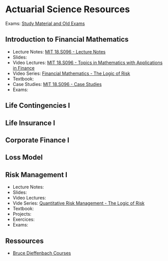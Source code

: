 # Actuarial Science Resources

Exams: [Study Material and Old Exams](https://www.soa.org/education/exam-req/syllabus-study-materials/edu-multiple-choice-exam)


## Introduction to Financial Mathematics

- Lecture Notes: [MIT 18.S096 - Lecture Notes](https://ocw.mit.edu/courses/mathematics/18-s096-topics-in-mathematics-with-applications-in-finance-fall-2013/lecture-notes/)
- Slides:
- Video Lectures: [MIT 18.S096 - Topics in Mathematics with Applications in Finance](https://www.youtube.com/playlist?list=PLUl4u3cNGP63ctJIEC1UnZ0btsphnnoHR)
- Video Series: [Financial Mathematics - The Logic of Risk](https://www.youtube.com/playlist?list=PLgCR5H4IzggF_w7l1WSYMaoDSZNNkk9gE)
- Textbook:
- Case Studies: [MIT 18.S096 - Case Studies](https://ocw.mit.edu/courses/mathematics/18-s096-topics-in-mathematics-with-applications-in-finance-fall-2013/case-studies/)
- Exams:

## Life Contingencies I


## Life Insurance I



## Corporate Finance I


## Loss Model


## Risk Management I

- Lecture Notes:
- Slides:
- Video Lectures:
- Vide Series: [Quantitative Risk Management - The Logic of Risk](https://www.youtube.com/playlist?list=PLgCR5H4IzggHyHw8dalrVHqHAqZfmTeWa)
- Textbook:
- Projects:
- Exercices:
- Exams:

## Ressources 

- [Bruce Dieffenbach Courses](https://www.albany.edu/~bd445/)

